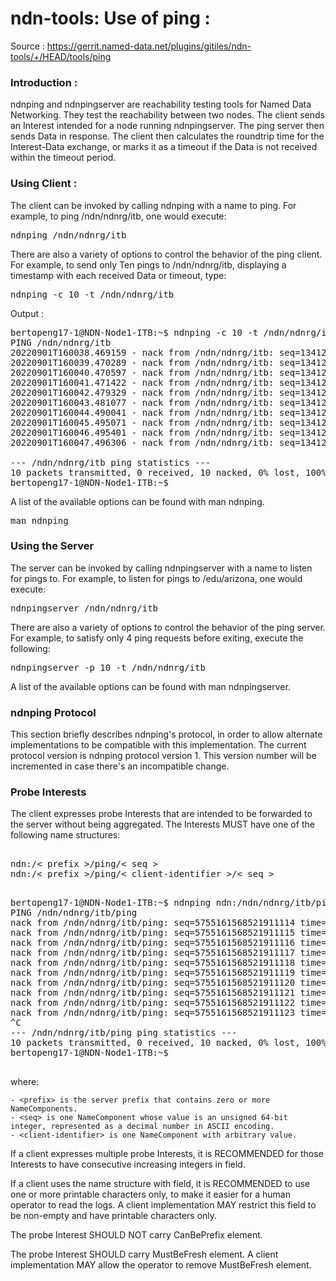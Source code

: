 # ndn-tools: Use of ping :
Source : https://gerrit.named-data.net/plugins/gitiles/ndn-tools/+/HEAD/tools/ping

### Introduction :

ndnping and ndnpingserver are reachability testing tools for Named Data Networking. They test the reachability between two nodes. The client sends an Interest intended for a node running ndnpingserver. The ping server then sends Data in response. The client then calculates the roundtrip time for the Interest-Data exchange, or marks it as a timeout if the Data is not received within the timeout period.

### Using Client :
The client can be invoked by calling ndnping with a name to ping. For example, to ping /ndn/ndnrg/itb, one would execute:
<pre>
ndnping /ndn/ndnrg/itb
</pre>

There are also a variety of options to control the behavior of the ping client. For example, to send only Ten pings to /ndn/ndnrg/itb, displaying a timestamp with each received Data or timeout, type:

<pre>
ndnping -c 10 -t /ndn/ndnrg/itb
</pre>

Output :
<pre>
bertopeng17-1@NDN-Node1-ITB:~$ ndnping -c 10 -t /ndn/ndnrg/itb
PING /ndn/ndnrg/itb
20220901T160038.469159 - nack from /ndn/ndnrg/itb: seq=13412160586476130027 time=1.47185 ms reason=NoRoute
20220901T160039.470289 - nack from /ndn/ndnrg/itb: seq=13412160586476130028 time=0.997727 ms reason=NoRoute
20220901T160040.470597 - nack from /ndn/ndnrg/itb: seq=13412160586476130029 time=1.03456 ms reason=NoRoute
20220901T160041.471422 - nack from /ndn/ndnrg/itb: seq=13412160586476130030 time=1.48906 ms reason=NoRoute
20220901T160042.479329 - nack from /ndn/ndnrg/itb: seq=13412160586476130031 time=0.69076 ms reason=NoRoute
20220901T160043.481077 - nack from /ndn/ndnrg/itb: seq=13412160586476130032 time=1.34651 ms reason=NoRoute
20220901T160044.490041 - nack from /ndn/ndnrg/itb: seq=13412160586476130033 time=0.284181 ms reason=NoRoute
20220901T160045.495071 - nack from /ndn/ndnrg/itb: seq=13412160586476130034 time=0.929024 ms reason=NoRoute
20220901T160046.495401 - nack from /ndn/ndnrg/itb: seq=13412160586476130035 time=0.825621 ms reason=NoRoute
20220901T160047.496306 - nack from /ndn/ndnrg/itb: seq=13412160586476130036 time=0.873221 ms reason=NoRoute

--- /ndn/ndnrg/itb ping statistics ---
10 packets transmitted, 0 received, 10 nacked, 0% lost, 100% nacked, time 0 ms
bertopeng17-1@NDN-Node1-ITB:~$ 
</pre>

A list of the available options can be found with man ndnping.
<pre>
man ndnping
</pre>

### Using the Server
The server can be invoked by calling ndnpingserver with a name to listen for pings to. For example, to listen for pings to /edu/arizona, one would execute:

<pre>
ndnpingserver /ndn/ndnrg/itb
</pre>

There are also a variety of options to control the behavior of the ping server. For example, to satisfy only 4 ping requests before exiting, execute the following:

<pre>
ndnpingserver -p 10 -t /ndn/ndnrg/itb
</pre>

A list of the available options can be found with man ndnpingserver.

### ndnping Protocol
This section briefly describes ndnping's protocol, in order to allow alternate implementations to be compatible with this implementation. The current protocol version is ndnping protocol version 1. This version number will be incremented in case there's an incompatible change.

### Probe Interests
The client expresses probe Interests that are intended to be forwarded to the server without being aggregated. The Interests MUST have one of the following name structures:

<pre>

ndn:/< prefix >/ping/< seq >
ndn:/< prefix >/ping/< client-identifier >/< seq >

</pre>

<pre>
bertopeng17-1@NDN-Node1-ITB:~$ ndnping ndn:/ndn/ndnrg/itb/ping
PING /ndn/ndnrg/itb/ping
nack from /ndn/ndnrg/itb/ping: seq=5755161568521911114 time=1.36751 ms reason=NoRoute
nack from /ndn/ndnrg/itb/ping: seq=5755161568521911115 time=0.855821 ms reason=NoRoute
nack from /ndn/ndnrg/itb/ping: seq=5755161568521911116 time=0.907511 ms reason=NoRoute
nack from /ndn/ndnrg/itb/ping: seq=5755161568521911117 time=0.746847 ms reason=NoRoute
nack from /ndn/ndnrg/itb/ping: seq=5755161568521911118 time=0.792157 ms reason=NoRoute
nack from /ndn/ndnrg/itb/ping: seq=5755161568521911119 time=0.882581 ms reason=NoRoute
nack from /ndn/ndnrg/itb/ping: seq=5755161568521911120 time=0.861887 ms reason=NoRoute
nack from /ndn/ndnrg/itb/ping: seq=5755161568521911121 time=0.745577 ms reason=NoRoute
nack from /ndn/ndnrg/itb/ping: seq=5755161568521911122 time=0.926996 ms reason=NoRoute
nack from /ndn/ndnrg/itb/ping: seq=5755161568521911123 time=0.756735 ms reason=NoRoute
^C
--- /ndn/ndnrg/itb/ping ping statistics ---
10 packets transmitted, 0 received, 10 nacked, 0% lost, 100% nacked, time 0 ms
bertopeng17-1@NDN-Node1-ITB:~$ 

</pre>




where:

    - <prefix> is the server prefix that contains zero or more NameComponents.
    - <seq> is one NameComponent whose value is an unsigned 64-bit integer, represented as a decimal number in ASCII encoding.
    - <client-identifier> is one NameComponent with arbitrary value.

If a client expresses multiple probe Interests, it is RECOMMENDED for those Interests to have consecutive increasing integers in <seq> field.

If a client uses the name structure with <client-identifier> field, it is RECOMMENDED to use one or more printable characters only, to make it easier for a human operator to read the logs. A client implementation MAY restrict this field to be non-empty and have printable characters only.

The probe Interest SHOULD NOT carry CanBePrefix element.

The probe Interest SHOULD carry MustBeFresh element. A client implementation MAY allow the operator to remove MustBeFresh element.

